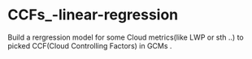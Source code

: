 # CCFs_-linear-regression
Build a rergression model for some Cloud metrics(like LWP or sth ..) to picked CCF(Cloud Controlling Factors) in GCMs .
